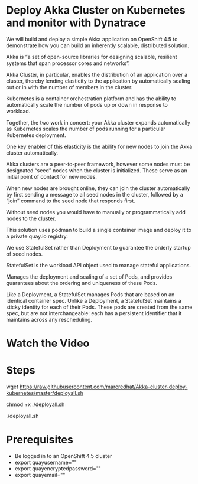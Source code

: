 
# Deploy Akka Cluster on Kubernetes and monitor with Dynatrace 

We will build and deploy a simple Akka application on OpenShift 4.5 to demonstrate how you can build an inherently scalable, distributed solution.

Akka is “a set of open-source libraries for designing scalable, resilient systems that span processor cores and networks”. 

Akka Cluster, in particular, enables the distribution of an application over a cluster, thereby lending elasticity to the application by automatically scaling out or in with the number of members in the cluster. 

Kubernetes is a container orchestration platform and has the ability to automatically scale the number of pods up or down in response to workload. 

Together, the two work in concert: your Akka cluster expands automatically as Kubernetes scales the number of pods running for a particular Kubernetes deployment.

One key enabler of this elasticity is the ability for new nodes to join the Akka cluster automatically. 

Akka clusters are a peer-to-peer framework, however some nodes must be designated “seed” nodes when the cluster is initialized. These serve as an initial point of contact for new nodes. 

When new nodes are brought online, they can join the cluster automatically by first sending a message to all seed nodes in the cluster, followed by a “join” command to the seed node that responds first. 

Without seed nodes you would have to manually or programmatically add nodes to the cluster.

This solution uses podman to build a single container image and deploy it to a private quay.io registry. 

We use StatefulSet rather than Deployment to guarantee the orderly startup of seed nodes.

StatefulSet is the workload API object used to manage stateful applications.

Manages the deployment and scaling of a set of Pods, and provides guarantees about the ordering and uniqueness of these Pods.

Like a Deployment, a StatefulSet manages Pods that are based on an identical container spec. Unlike a Deployment, a StatefulSet maintains a sticky identity for each of their Pods. These pods are created from the same spec, but are not interchangeable: each has a persistent identifier that it maintains across any rescheduling.


# Watch the Video


# Steps

wget https://raw.githubusercontent.com/marcredhat/Akka-cluster-deploy-kubernetes/master/deployall.sh

chmod +x ./deployall.sh

./deployall.sh


# Prerequisites

* Be logged in to an OpenShift 4.5 cluster
* export quayusername="<your quay user name>"
* export quayencryptedpassword="<your quay.io encrypted password>'
* export quayemail="<email used for your quay.io account>"
